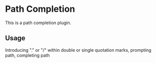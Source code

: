 # Path Completion

This is a path completion plugin.

## Usage

Introducing "." or "/" within double or single quotation marks, prompting path, completing path